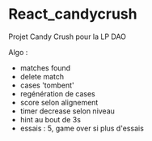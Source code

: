 # React_candycrush
Projet Candy Crush pour la LP DAO



Algo :
  - matches found
  - delete match
  - cases 'tombent'
  - regénération de cases
  - score selon alignement
  - timer decrease selon niveau
  - hint au bout de 3s
  - essais : 5, game over si plus d'essais

